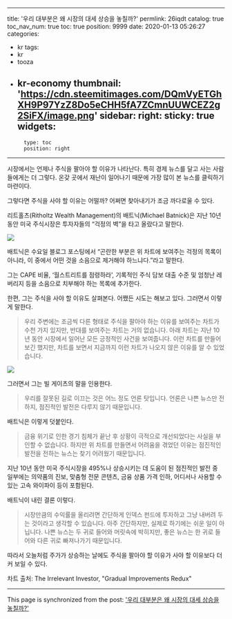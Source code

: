 
---
title: '우리 대부분은 왜 시장의 대세 상승을 놓칠까?'
permlink: 26iqdt
catalog: true
toc_nav_num: true
toc: true
position: 9999
date: 2020-01-13 05:26:27
categories:
- kr
tags:
- kr
- tooza
- kr-economy
thumbnail: 'https://cdn.steemitimages.com/DQmVyETGhXH9P97YzZ8Do5eCHH5fA7ZCmnUUWCEZ2g2SiFX/image.png'
sidebar:
    right:
        sticky: true
widgets:
    -
        type: toc
        position: right
---


시장에서는 언제나 주식을 팔아야 할 이유가 나타난다. 특히 경제 뉴스를 달고 사는 사람들에게는 더 그렇다. 온갖 곳에서 재난이 일어나기 때문에 가장 많이 본 뉴스를 클릭하기 마련이다.

그렇다면 주식을 사야 할 이유는 어떨까? 어쩌면 찾아내기가 조금 까다로울 수 있다.

리트홀츠(Ritholtz Wealth Management)의 배트닉(Michael Batnick)은 지난 10년 동안 미국 주식시장은 투자자들의 “걱정의 벽”을 타고 올랐다고 말한다.

![](https://cdn.steemitimages.com/DQmVyETGhXH9P97YzZ8Do5eCHH5fA7ZCmnUUWCEZ2g2SiFX/image.png)

배트닉은 수요일 블로그 포스팅에서 “곤란한 부분은 위 차트에 보여주는 걱정의 목록이 아니라, 이 중에서 어떤 것을 소음으로 제거해야 하느냐다.”라고 말한다. 

그는 CAPE 비율, ‘월스트리트를 점령하라’, 기록적인 주식 담보 대출 수준 및 엄청난 레버리지 등을 소음으로 치부해야 하는 목록에 추가한다.

한편, 그는 주식을 사야 할 이유도 살펴본다. 어쨌든 시도는 해보고 있다. 그러면서 이렇게 말한다.

>우리 주변에는 조금씩 다른 형태로 주식을 팔아야 하는 이유를 보여주는 차트가 수천 가지 있지만, 반대를 보여주는 차트는 거의 없습니다. 아래 차트는 지난 10년 동안 시장에서 일어난 모든 긍정적인 사건을 보여줍니다. 이런 차트를 만들어보긴 했지만, 차트를 보면서 지금까지 이런 차트가 나오지 않은 이유를 알 수 있었습니다.

![](https://cdn.steemitimages.com/DQmY7vAkr4T5HkYkPEbG4bVtyAHrvJpJaaoW38Gh1PehuAP/image.png)

그러면서 그는 빌 게이츠의 말을 인용한다.

>우리를 잘못된 길로 이끄는 것은 어느 정도 언론 탓입니다. 언론은 나쁜 뉴스만 전하지, 점진적인 발전은 다루지 않기 때문입니다.

배트닉은 이렇게 덧붙인다.

>금융 위기로 인한 경기 침체가 끝난 후 상황이 극적으로 개선되었다는 사실을 부인할 수 없습니다. 하지만 위 차트를 만들면서 어려움을 겪었던 이유는 점진적인 발전을 전하는 뉴스는 찾기 어려웠기 때문입니다.

지난 10년 동안 미국 주식시장을 495%나 상승시키는 데 도움이 된 점진적인 발전 중 일부에는 의약품의 진보, 맞춤형 전문 콘텐츠, 금융 상품 가격 인하, 어디서나 사용할 수 있는 고속 와이파이 등이 포함된다.

배트닉이 내린 결론 이렇다.

>시장만큼의 수익률을 올리려면 간단하게 인덱스 펀드에 투자하고 그냥 내버려 두는 것이라고 생각할 수 있습니다. 아주 간단하지만, 실제로 하기에는 쉬운 일이 아닙니다. 나쁜 뉴스는 두 귀로 들어와 머릿속에 박히지만, 좋은 뉴스는 한 귀로 들어와 다른 귀로 빠져나가기 때문입니다.

따라서 오늘처럼 주가가 상승하는 날에도 주식을 팔아야 할 이유가 사야 할 이유보다 더 커 보일 수 있다.

차트 출처: The Irrelevant Investor, "Gradual Improvements Redux"

- - -

This page is synchronized from the post: ['우리 대부분은 왜 시장의 대세 상승을 놓칠까?'](https://steemit.com/@pius.pius/26iqdt)
